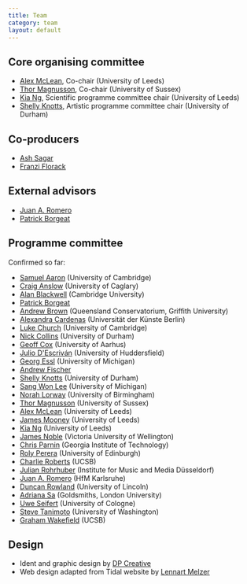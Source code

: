 ```yaml
---
title: Team
category: team
layout: default
---
```


## Core organising committee

* [Alex McLean](http://music.leeds.ac.uk/people/alex-mclean/), Co-chair (University of Leeds)
* [Thor Magnusson](http://www.sussex.ac.uk/profiles/164902), Co-chair (University of Sussex)
* [Kia Ng](http://music.leeds.ac.uk/people/kia-ng/), Scientific programme committee chair (University of Leeds)
* [Shelly Knotts](https://shellyknotts.wordpress.com/), Artistic programme committee chair (University of Durham)

## Co-producers

* [Ash Sagar](http://ashleysagar.com/)
* [Franzi Florack](http://exploringfilmliteracy.blogspot.co.uk/)

## External advisors

* [Juan A. Romero](http://www.rukano.de/)
* [Patrick Borgeat](http://www.cappel-nord.de/)

## Programme committee

 Confirmed so far:

* [Samuel Aaron](http://sam.aaron.name) (University of Cambridge)
* [Craig Anslow](http://homepages.ecs.vuw.ac.nz/~craig/Site/Home.html) (University of Caglary)
* [Alan Blackwell](http://www.cl.cam.ac.uk/~afb21/) (Cambridge University)
* [Patrick Borgeat](http://www.cappel-nord.de/b/)
* [Andrew Brown](http://andrewrbrown.net.au) (Queensland Conservatorium, Griffith University)
* [Alexandra Cardenas](http://cargocollective.com/tiemposdelruido) (Universität der Künste Berlin)
* [Luke Church](http://www.luke.church.name) (University of Cambridge)
* [Nick Collins](https://www.dur.ac.uk/music/staff/profile/?id=11477) (University of Durham)
* [Geoff Cox](http://pure.au.dk/portal/en/persons/id%2812ea26ce-0032-475a-b951-74c8ba44d239%29.html) (University of Aarhus)
* [Julio D'Escriván](https://www.hud.ac.uk/ourstaff/profile/index.php?staffuid=smusjd3) (University of Huddersfield)
* [Georg Essl](http://web.eecs.umich.edu/~gessl/) (University of Michigan)
* [Andrew Fischer](https://github.com/andyfischer)
* [Shelly Knotts](http://shelly-knotts.wordpress.com) (University of Durham)
* [Sang Won Lee](http://sangwonlee.com) (University of Michigan)
* [Norah Lorway](http://www.norahlorway.com) (University of Birmingham)
* [Thor Magnusson](http://www.ixi-audio.net) (University of Sussex)
* [Alex McLean](http://yaxu.org/) (University of Leeds)
* [James Mooney](http://music.leeds.ac.uk/people/james-mooney/) (University of Leeds)
* [Kia Ng](http://www.kcng.org) (University of Leeds)
* [James Noble](http://ecs.vuw.ac.nz/~kjx/) (Victoria University of Wellington)
* [Chris Parnin](http://www.cc.gatech.edu/~vector) (Georgia Institute of Technology)
* [Roly Perera](http://dynamicaspects.org/) (University of Edinburgh)
* [Charlie Roberts](http://charlie-roberts.com/) (UCSB)
* [Julian Rohrhuber](http://musikundmedien.net/en/studies/faculty/julian-rohrhuber/) (Institute for Music and Media Düsseldorf)
* [Juan A. Romero](http://www.rukano.de/) (HfM Karlsruhe)
* [Duncan Rowland](http://staff.lincoln.ac.uk/drowland) (University of Lincoln)
* [Adriana Sa](http://adrianasa.planetaclix.pt/) (Goldsmiths, London University)
* [Uwe Seifert](http://uk-online.uni-koeln.de/cgi-bin/show.pl/page?uni=1&i_nr=19&id=230) (University of Cologne)
* [Steve Tanimoto](http://www.cs.washington.edu/people/faculty/tanimoto) (University of Washington)
* [Graham Wakefield](http://www.mat.ucsb.edu/~wakefield/) (UCSB)

## Design

* Ident and graphic design by [DP Creative](http://www.dp-creative.co.uk/)
* Web design adapted from Tidal website by [Lennart Melzer](https://github.com/lennart)
